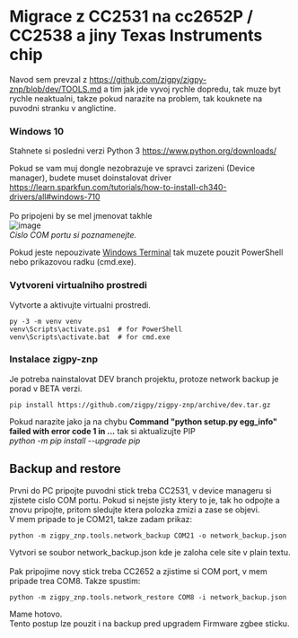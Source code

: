 # Migrace z CC2531 na cc2652P / CC2538 a jiny Texas Instruments chip
Navod sem prevzal z https://github.com/zigpy/zigpy-znp/blob/dev/TOOLS.md a tim jak jde vyvoj rychle dopredu, tak muze byt rychle neaktualni, takze pokud narazite na problem, tak kouknete na puvodni stranku v anglictine.

### Windows 10
Stahnete si posledni verzi Python 3 https://www.python.org/downloads/

Pokud se vam muj dongle nezobrazuje ve spravci zarizeni (Device manager), budete muset doinstalovat driver https://learn.sparkfun.com/tutorials/how-to-install-ch340-drivers/all#windows-710 <br><br>
Po pripojeni by se mel jmenovat takhle<br>
![image](https://user-images.githubusercontent.com/46757804/115614716-4f393f00-a2ee-11eb-81b0-cf51ebec7d00.png)<br>
*Cislo COM portu si poznamenejte.*


Pokud jeste nepouzivate [Windows Terminal](https://www.microsoft.com/en-us/p/windows-terminal/9n0dx20hk701?activetab=pivot:overviewtab) tak muzete pouzit PowerShell nebo prikazovou radku (cmd.exe).

### Vytvoreni virtualniho prostredi
Vytvorte a aktivujte virtualni prostredi.
```console
py -3 -m venv venv
venv\Scripts\activate.ps1  # for PowerShell
venv\Scripts\activate.bat  # for cmd.exe
```
### Instalace zigpy-znp
Je potreba nainstalovat DEV branch projektu, protoze network backup je porad v BETA verzi.
```
pip install https://github.com/zigpy/zigpy-znp/archive/dev.tar.gz
```
Pokud narazite jako ja na chybu **Command "python setup.py egg_info" failed with error code 1 in ...** tak si aktualizujte PIP<br>
*python -m pip install --upgrade pip*

## Backup and restore
Prvni do PC pripojte puvodni stick treba CC2531, v device manageru si zjistete cislo COM portu. Pokud si nejste jisty ktery to je, tak ho odpojte a znovu pripojte, pritom sledujte ktera polozka zmizi a zase se objevi.<br>
V mem pripade to je COM21, takze zadam prikaz:
```console
python -m zigpy_znp.tools.network_backup COM21 -o network_backup.json
```
Vytvori se soubor network_backup.json kde je zaloha cele site v plain textu.<br>
<br>
Pak pripojime novy stick treba CC2652 a zjistime si COM port, v mem pripade trea COM8. Takze spustim:
```console
python -m zigpy_znp.tools.network_restore COM8 -i network_backup.json
```
Mame hotovo.<br>
Tento postup lze pouzit i na backup pred upgradem Firmware zgbee sticku.
